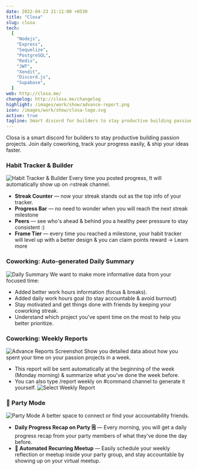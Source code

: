 ```yaml
---
date: 2022-04-23 21:11:00 +0530
title: "Closa"
slug: closa
tech:
  [
    "Nodejs",
    "Express",
    "Sequelize",
    "PostgreSQL",
    "Redis",
    "JWT",
    "Xendit",
    "Discord.js",
    "Supabase",
  ]
web: http://closa.me/
changelog: http://closa.me/changelog
highlight: /images/work/show/advance-report.png
icon: /images/work/show/closa-logo.svg
active: true
tagline: Smart discord for builders to stay productive building passion projects.
---
```


Closa is a smart discord for builders to stay productive building passion projects.
Join daily coworking, track your progress easily, & ship your ideas faster.

### Habit Tracker & Builder

![Habit Tracker & Builder](/images/work/show/closa-habit-tracker.png)
Every time you posted progress, It will automatically show up on 🔥streak channel.

- **Streak Counter** — now your streak stands out as the top info of your tracker.
- **Progress Bar** — no need to wonder when you will reach the next streak milestone
- **Peers** — see who's ahead & behind you a healthy peer pressure to stay consistent :)
- **Frame Tier** — every time you reached a milestone, your habit tracker will level up with a better design & you can claim points reward → Learn more

### Coworking: Auto-generated Daily Summary

![Daily Summary](/images/work/show/closa-daily-summary.png)
We want to make more informative data from your focused time:

- Added better work hours information (focus & breaks).
- Added daily work hours goal (to stay accountable & avoid burnout)
- Stay motivated and get things done with friends by keeping your coworking streak.
- Understand which project you've spent time on the most to help you better prioritize.

### Coworking: Weekly Reports

![Advance Reports Screenshot](/images/work/show/advance-report.gif)
Show you detailed data about how you spent your time on your passion projects in a week.

- This report will be sent automatically at the beginning of the week (Monday morning) & summarize what you've done the week before.
- You can also type /report weekly on #command channel to generate it yourself.
  ![Select Weekly Report](/images/work/show/closa-select-weekly-report.png)

### 🥳 Party Mode

![Party Mode](/images/work/show/closa-party-mode.png)
A better space to connect or find your accountability friends.

- **Daily Progress Recap on Party 🗒️** — Every morning, you will get a daily progress recap from your party members of what they've done the day before.
- **👋 Automated Recurring Meetup** — Easily schedule your weekly reflection or meetup inside your party group, and stay accountable by showing up on your virtual meetup.
